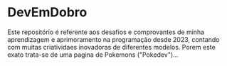 # DevEmDobro
Este repositório é referente aos desafios e comprovantes de minha aprendizagem e aprimoramento na programação desde 2023, contando com muitas criatividaes inovadoras de diferentes modelos. Porem este exato trata-se de uma pagina de Pokemons ("Pokedev")...
